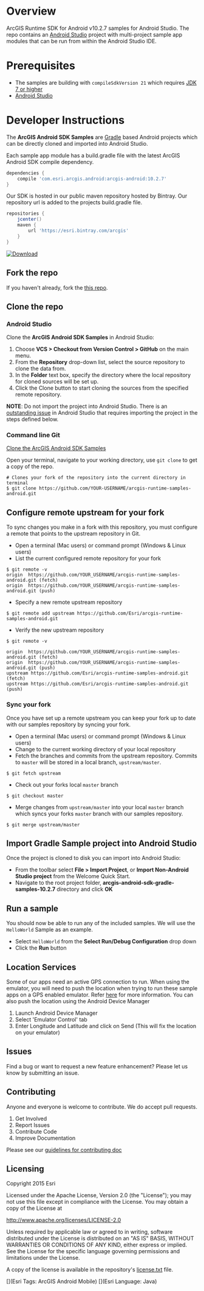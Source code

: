 # Overview
ArcGIS Runtime SDK for Android v10.2.7 samples for Android Studio.  The repo contains an [Android Studio](http://developer.android.com/sdk/index.html) project with multi-project sample app modules that can be run from within the Android Studio IDE.

# Prerequisites
* The samples are building with ```compileSdkVersion 21``` which requires [JDK 7 or higher](http://www.oracle.com/technetwork/java/javase/downloads/index.html)
* [Android Studio](http://developer.android.com/sdk/index.html)

# Developer Instructions
The **ArcGIS Android SDK Samples** are [Gradle](https://www.gradle.org) based Android projects which can be directly cloned and imported into Android Studio.

Each sample app module has a build.gradle file with the latest ArcGIS Android SDK compile dependency.

```groovy
dependencies {
    compile 'com.esri.arcgis.android:arcgis-android:10.2.7'
}
```

Our SDK is hosted in our public maven repository hosted by Bintray.  Our repository url is added to the projects build.gradle file.

```groovy
repositories {
    jcenter()
    maven {
        url 'https://esri.bintray.com/arcgis'
    }
}
```

[ ![Download](https://api.bintray.com/packages/esri/arcgis/arcgis-android/images/download.svg) ](https://bintray.com/esri/arcgis/arcgis-android/_latestVersion)

## Fork the repo
If you haven't already, fork the [this repo](https://github.com/Esri/arcgis-android-sdk-gradle-samples/fork).

## Clone the repo

### Android Studio
Clone the **ArcGIS Android SDK Samples** in Android Studio:

1. Choose **VCS > Checkout from Version Control > GitHub** on the main menu.
2. From the **Repository** drop-down list, select the source repository to clone the data from.
3. In the **Folder** text box, specify the directory where the local repository for cloned sources will be set up.
4. Click the Clone button to start cloning the sources from the specified remote repository.

**NOTE**: Do not import the project into Android Studio.  There is an [outstanding issue](https://groups.google.com/forum/#!topic/adt-dev/o8h3Jg9ICGo) in Android Studio that requires importing the project in the steps defined below.

### Command line Git
[Clone the ArcGIS Android SDK Samples](https://help.github.com/articles/fork-a-repo#step-2-clone-your-fork)

Open your terminal, navigate to your working directory, use ```git clone``` to get a copy of the repo.

```
# Clones your fork of the repository into the current directory in terminal
$ git clone https://github.com/YOUR-USERNAME/arcgis-runtime-samples-android.git
```

## Configure remote upstream for your fork
To sync changes you make in a fork with this repository, you must configure a remote that points to the upstream repository in Git.

- Open a terminal (Mac users) or command prompt (Windows & Linux users)
- List the current configured remote repository for your fork

```
$ git remote -v
origin	https://github.com/YOUR_USERNAME/arcgis-runtime-samples-android.git (fetch)
origin	https://github.com/YOUR_USERNAME/arcgis-runtime-samples-android.git (push)
```

- Specify a new remote upstream repository

```
$ git remote add upstream https://github.com/Esri/arcgis-runtime-samples-android.git
```

- Verify the new upstream repository

```
$ git remote -v

origin	https://github.com/YOUR_USERNAME/arcgis-runtime-samples-android.git (fetch)
origin	https://github.com/YOUR_USERNAME/arcgis-runtime-samples-android.git (push)
upstream https://github.com/Esri/arcgis-runtime-samples-android.git (fetch)
upstream https://github.com/Esri/arcgis-runtime-samples-android.git (push)
```

### Sync your fork
Once you have set up a remote upstream you can keep your fork up to date with our samples repository by syncing your fork.

- Open a terminal (Mac users) or command prompt (Windows & Linux users)
- Change to the current working directory of your local repository
- Fetch the branches and commits from the upstream repository.  Commits to ```master``` will be stored in a local branch, ```upstream/master```.

```
$ git fetch upstream
```

- Check out your forks local ```master``` branch

```
$ git checkout master
```

- Merge changes from ```upstream/master``` into  your local ```master``` branch which syncs your forks ```master``` branch with our samples repository.

```
$ git merge upstream/master
```

## Import Gradle Sample project into Android Studio
Once the project is cloned to disk you can import into Android Studio:

* From the toolbar select **File > Import Project**, or **Import Non-Android Studio project** from the Welcome Quick Start.
* Navigate to the root project folder, **arcgis-android-sdk-gradle-samples-10.2.7** directory and click **OK**

## Run a sample
You should now be able to run any of the included samples.  We will use the ```HelloWorld``` Sample as an example.  

* Select ```HelloWorld``` from the **Select Run/Debug Configuration** drop down
* Click the **Run** button

## Location Services
Some of our apps need an active GPS connection to run. When using the emulator, you will need to push the location when trying to run these sample apps on a GPS enabled emulator.
Refer [here](http://developer.android.com/tools/devices/emulator.html) for more information.
You can also push the location using the Android Device Manager

1. Launch Android Device Manager
2. Select 'Emulator Control' tab
3. Enter Longitude and Latitude and click on Send (This will fix the location on your emulator)


## Issues
Find a bug or want to request a new feature enhancement?  Please let us know by submitting an issue.

## Contributing
Anyone and everyone is welcome to contribute. We do accept pull requests.

1. Get Involved
2. Report Issues
3. Contribute Code
4. Improve Documentation

Please see our [guidelines for contributing doc](https://github.com/Esri/contributing/blob/master/README.md)

## Licensing
Copyright 2015 Esri

Licensed under the Apache License, Version 2.0 (the "License"); you may not use this file except in compliance with the License. You may obtain a copy of the License at

http://www.apache.org/licenses/LICENSE-2.0

Unless required by applicable law or agreed to in writing, software distributed under the License is distributed on an "AS IS" BASIS, WITHOUT WARRANTIES OR CONDITIONS OF ANY KIND, either express or implied. See the License for the specific language governing permissions and limitations under the License.

A copy of the license is available in the repository's [license.txt](https://github.com/Esri/arcgis-android-sdk-gradle-samples/blob/master/LICENSE) file.

[](Esri Tags: ArcGIS Android Mobile)
[](Esri Language: Java)​
